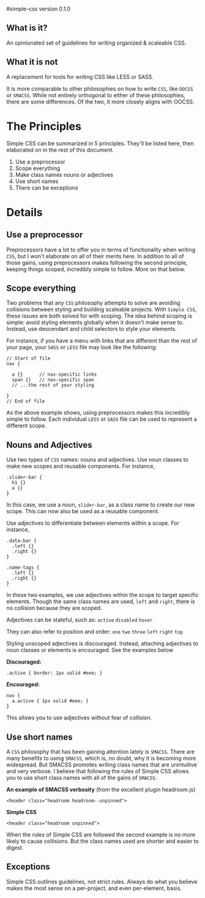 #simple-css
version 0.1.0

## What is it?

An opinionated set of guidelines for writing organized & scaleable CSS.

## What it is not

A replacement for tools for writing CSS like LESS or SASS.

It is more comparable to other philosophies on how to write `CSS`, like `OOCSS` or `SMACSS`. While not entirely orthogonal to either of these philosophies, there are some differences. Of the two, it more closely aligns with OOCSS.

# The Principles

Simple CSS can be summarized in 5 principles. They'll be listed here, then elaborated on in the rest of this document.

1. Use a preprocessor
2. Scope everything
3. Make class names nouns or adjectives
4. Use short names
5. There can be exceptions

# Details

## Use a preprocessor

Preprocessors have a lot to offer you in terms of functionality when writing `CSS`, but I won't elaborate on all of their merits here. In addition to all of those gains, using preprocessors makes following the second principle, keeping things scoped, incredibly simple to follow. More on that below.

## Scope everything

Two problems that any `CSS` philosophy attempts to solve are avoiding collisions between styling and building scaleable projects. With `Simple CSS`, these issues are both solved for with scoping. The idea behind scoping is simple: avoid styling elements globally when it doesn't make sense to. Instead, use descendant and child selectors to style your elements.

For instance, if you have a menu with links that are different than the rest of your page, your `SASS` or `LESS` file may look like the following:

```
// Start of file
nav {
  
  a {}      // nav-specific links
  span {}   // nav-specific span
  // ...the rest of your styling

}
// End of file
```

As the above example shows, using preprocessors makes this incredibly simple to follow. Each individual `LESS` or `SASS` file can be used to represent a different scope.

## Nouns and Adjectives

Use two types of `CSS` names: nouns and adjectives. Use noun classes to make new scopes and reusable components. For instance,

```
.slider-bar {
  h1 {}
  a {}
}
```

In this case, we use a noun, `slider-bar`, as a class name to create our new scope. This can now also be used as a reusable component.

Use adjectives to differentiate between elements within a scope. For instance,

```
.data-bar {
  .left {}
  .right {}
}
```

```
.name-tags {
  .left {}
  .right {}
}
```

In these two examples, we use adjectives within the scope to target specific elements. Though the same class names are used, `left` and `right`, there is no collision because they are scoped.

Adjectives can be stateful, such as: `active` `disabled` `hover`

They can also refer to position and order: `one` `two` `three` `left` `right` `top`

Styling unscoped adjectives is discouraged. Instead, attaching adjectives to noun classes or elements is encouraged. See the examples below

**Discouraged:**

```
.active { border: 1px solid #eee; }
```

**Encouraged:**

```
nav {
  a.active { 1px solid #eee; }
}
```

This allows you to use adjectives without fear of collision.

## Use short names

A `CSS` philosophy that has been gaining attention lately is `SMACSS`. There are many benefits to using `SMACSS`, which is, no doubt, why it is becoming more widespread. But SMACSS promotes writing class names that are unintuitive and very verbose. I believe that following the rules of Simple CSS allows you to use short class names with all of the gains of `SMACSS`.

**An example of SMACSS verbosity** (from the excellent plugin headroom.js)

```
<header class="headroom headroom--unpinned">
```

**Simple CSS**

```
<header class="headroom unpinned">
```

When the rules of Simple CSS are followed the second example is no more likely to cause collisions. But the class names used are shorter and easier to digest.

## Exceptions

Simple CSS outlines guidelines, not strict rules. Always do what you believe makes the most sense on a per-project, and even per-element, basis.


